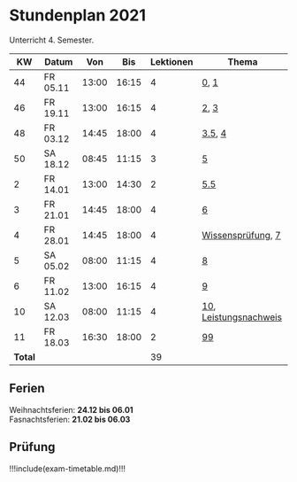 # Stundenplan 2021

Unterricht 4. Semester.

| KW        | Datum    | Von   | Bis   | Lektionen | Thema                                                                    |
| --------- | -------- | ----- | ----- | --------- | ------------------------------------------------------------------------ |
| 44        | FR 05.11 | 13:00 | 16:15 | 4         | [0](topic-0/README.md), [1](topic-1/README.md)                           |
| 46        | FR 19.11 | 13:00 | 16:15 | 4         | [2](topic-2/README.md), [3](topic-3/README.md)                           |
| 48        | FR 03.12 | 14:45 | 18:00 | 4         | [3.5](topic-3-5/README.md), [4](topic-4/README.md)                       |
| 50        | SA 18.12 | 08:45 | 11:15 | 3         | [5](topic-5/README.md)                                                   |
| 2         | FR 14.01 | 13:00 | 14:30 | 2         | [5.5](topic-5-5/README.md)                                               |
| 3         | FR 21.01 | 14:45 | 18:00 | 4         | [6](topic-6/README.md)                                                   |
| 4         | FR 28.01 | 14:45 | 18:00 | 4         | [Wissensprüfung](exam.md#wissensprufung), [7](topic-7/README.md)         |
| 5         | SA 05.02 | 08:00 | 11:15 | 4         | [8](topic-8/README.md)                                                   |
| 6         | FR 11.02 | 13:00 | 16:15 | 4         | [9](topic-9/README.md)                                                   |
| 10        | SA 12.03 | 08:00 | 11:15 | 4         | [10](topic-10/README.md), [Leistungsnachweis](exam.md#leistungsnachweis) |
| 11        | FR 18.03 | 16:30 | 18:00 | 2         | [99](topic-99/README.md)                                                 |
| **Total** |          |       |       | 39        |                                                                          |
<!-- TBLFM: @>$5=sum(@I..@-1) -->

## Ferien

Weihnachtsferien: **24.12 bis 06.01**\
Fasnachtsferien: **21.02 bis 06.03**

## Prüfung

!!!include(exam-timetable.md)!!!